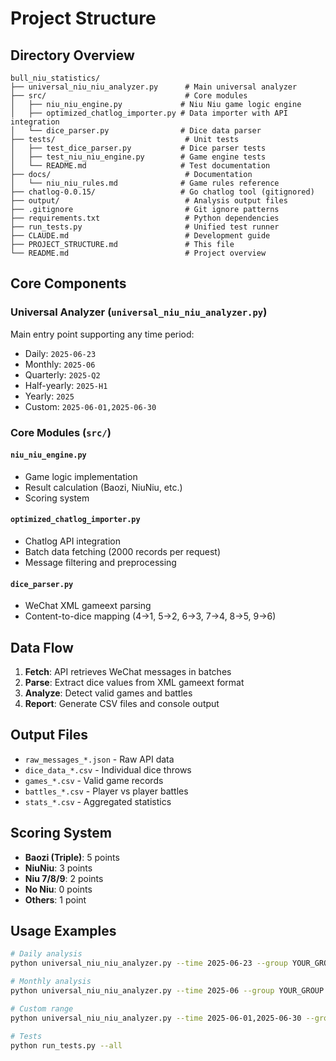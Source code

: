 # Project Structure

## Directory Overview

```
bull_niu_statistics/
├── universal_niu_niu_analyzer.py      # Main universal analyzer
├── src/                               # Core modules
│   ├── niu_niu_engine.py             # Niu Niu game logic engine
│   ├── optimized_chatlog_importer.py # Data importer with API integration
│   └── dice_parser.py                # Dice data parser
├── tests/                             # Unit tests
│   ├── test_dice_parser.py           # Dice parser tests
│   ├── test_niu_niu_engine.py        # Game engine tests
│   └── README.md                     # Test documentation
├── docs/                              # Documentation
│   └── niu_niu_rules.md              # Game rules reference
├── chatlog-0.0.15/                   # Go chatlog tool (gitignored)
├── output/                            # Analysis output files
├── .gitignore                         # Git ignore patterns
├── requirements.txt                   # Python dependencies
├── run_tests.py                       # Unified test runner
├── CLAUDE.md                          # Development guide
├── PROJECT_STRUCTURE.md               # This file
└── README.md                          # Project overview
```

## Core Components

### Universal Analyzer (`universal_niu_niu_analyzer.py`)
Main entry point supporting any time period:
- Daily: `2025-06-23`
- Monthly: `2025-06`
- Quarterly: `2025-Q2`
- Half-yearly: `2025-H1`
- Yearly: `2025`
- Custom: `2025-06-01,2025-06-30`

### Core Modules (`src/`)

#### `niu_niu_engine.py`
- Game logic implementation
- Result calculation (Baozi, NiuNiu, etc.)
- Scoring system

#### `optimized_chatlog_importer.py`
- Chatlog API integration
- Batch data fetching (2000 records per request)
- Message filtering and preprocessing

#### `dice_parser.py`
- WeChat XML gameext parsing
- Content-to-dice mapping (4→1, 5→2, 6→3, 7→4, 8→5, 9→6)

## Data Flow

1. **Fetch**: API retrieves WeChat messages in batches
2. **Parse**: Extract dice values from XML gameext format
3. **Analyze**: Detect valid games and battles
4. **Report**: Generate CSV files and console output

## Output Files

- `raw_messages_*.json` - Raw API data
- `dice_data_*.csv` - Individual dice throws
- `games_*.csv` - Valid game records
- `battles_*.csv` - Player vs player battles
- `stats_*.csv` - Aggregated statistics

## Scoring System

- **Baozi (Triple)**: 5 points
- **NiuNiu**: 3 points
- **Niu 7/8/9**: 2 points
- **No Niu**: 0 points
- **Others**: 1 point

## Usage Examples

```bash
# Daily analysis
python universal_niu_niu_analyzer.py --time 2025-06-23 --group YOUR_GROUP --api-ip YOUR_API_IP

# Monthly analysis
python universal_niu_niu_analyzer.py --time 2025-06 --group YOUR_GROUP --api-ip YOUR_API_IP

# Custom range
python universal_niu_niu_analyzer.py --time 2025-06-01,2025-06-30 --group YOUR_GROUP --api-ip YOUR_API_IP

# Tests
python run_tests.py --all
```